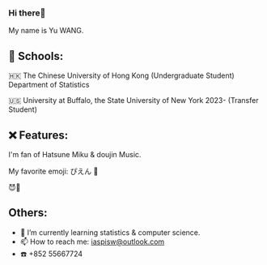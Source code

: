 ### Hi there👋

My name is Yu WANG. 

## 🏫 Schools:

🇭🇰 The Chinese University of Hong Kong (Undergraduate Student) Department of Statistics

🇺🇸 University at Buffalo, the State University of New York 2023- (Transfer Student) 

## ❌ Features:

I'm fan of Hatsune Miku & doujin Music.

My favorite emoji: ぴえん 🥺

😈🖤

## Others:

- 🌱 I’m currently learning statistics & computer science.
- 📫 How to reach me: iaspisw@outlook.com
- ☎️ +852 55667724
